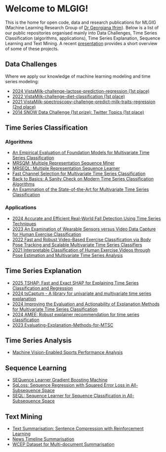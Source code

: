 # Welcome to MLGIG!

This is the home for open code, data and research publications for MLGIG (Machine Learning Research Group of [Dr Georgiana Ifrim](https://people.ucd.ie/georgiana.ifrim)).
Below is a list of our public repositories organised mainly into Data Challenges, Time Series Classification (algorithms, applications), Time Series Explanation, Sequence Learning and Text Mining. A recent [presentation](https://drive.google.com/file/d/1GRa2jO0BxIS4V9Vp_rRNkbkcKrsNXnLt/view?usp=share_link) provides a short overview of some of these projects.

## Data Challenges
Where we apply our knowledge of machine learning modeling and time series modeling:
* [2024 VistaMilk-challenge-lactose-prediction-regression (1st place)](https://github.com/mlgig/VM-challenge-lactose-prediction-2024)
* [2022 VistaMilk-challenge-diet-classification (1st place)](https://github.com/mlgig/vistamilk_diet_challenge)
* [2021 VistaMilk-spectroscopy-challenge-predict-milk-traits-regression (2nd place)](https://github.com/mlgig/vistamilk-spectroscopy-challenge)
* [2014 SNOW Data Challenge (1st prize): Twitter Topics (1st place)](https://github.com/mlgig/twitter-topics)

## Time Series Classification
### Algorithms
* [An Empirical Evaluation of Foundation Models for Multivariate Time Series Classification](https://github.com/mlgig/FM4MTSC)
* [MRSQM: Multiple Representation Sequence Miner](https://github.com/mlgig/mrsqm)
* [MRSEQL: Multiple Representation Sequence Learner](https://github.com/mlgig/mrseql)
* [Fast Channel Selection for Multivariate Time Series Classification](https://github.com/mlgig/ChannelSelectionMTSC)
* [Back to Basics: A Sanity Check on Modern Time Series Classification Algorithms](https://github.com/mlgig/TabularModelsforTSC)
* [An Examination of the State-of-the-Art for Multivariate Time Series Classification](https://github.com/mlgig/mtsc_benchmark)
  
### Applications
* [2024 Accurate and Efficient Real-World Fall Detection Using Time Series Techniques](https://github.com/mlgig/ts_fall_detection)
* [2023 An Examination of Wearable Sensors versus Video Data Capture for Human Exercise Classification](https://github.com/mlgig/Video_vs_Shimmer_ECML_2023)
* [2022 Fast and Robust Video-Based Exercise Classification via Body Pose Tracking and Scalable Multivariate Time Series Classifiers](https://github.com/mlgig/BodyMTS_2021)
* [2021 Interpretable Classification of Human Exercise Videos through Pose Estimation and Multivariate Time Series Analysis](https://github.com/mlgig/video-pose-tsc)

## Time Series Explanation
* [2025 TSHAP: Fast and Exact SHAP for Explaining Time Series Classification and Regression](https://github.com/mlgig/tshap/tree/main)
* [2024 tsCaptum - A library for univariate and multivariate time series explanation](https://github.com/mlgig/tscaptum)
* [2024 Improving the Evaluation and Actionability of Explanation Methods for Multivariate Time Series Classification](https://github.com/mlgig/xai4mtsc_eval_actionability)
* [2024 AMEE: Robust explainer recommendation for time series classification](https://github.com/mlgig/amee)
* [2023 Evaluating-Explanation-Methods-for-MTSC](https://github.com/mlgig/Evaluating-Explanation-Methods-for-MTSC)

## Time Series Analysis
* [Machine Vision-Enabled Sports Performance Analysis](https://github.com/mlgig/mvespa)

## Sequence Learning
* [SEQuence Learner Gradient Boosting Machine](https://github.com/mlgig/seqlgbm) 
* [SqLoss: Sequence Regression with Squared Error Loss in All-Subsequence Space](https://github.com/mlgig/SqLoss)
* [SEQL: Sequence Learner for Sequence Classification in All-Subsequence Space](https://github.com/mlgig/seql-sequence-learner)

## Text Mining
* [Text Summarisation: Sentence Compression with Reinforcement Learning](https://github.com/complementizer/rl-sentence-compression)
* [News Timeline Summarisation](https://github.com/complementizer/news-tls)
* [WCEP Dataset for Multi-document Summarisation](https://github.com/complementizer/wcep-mds-dataset)
<!--

**Here are some ideas to get you started:**

🙋‍♀️ A short introduction - what is your organization all about?
🌈 Contribution guidelines - how can the community get involved?
👩‍💻 Useful resources - where can the community find your docs? Is there anything else the community should know?
🍿 Fun facts - what does your team eat for breakfast?
🧙 Remember, you can do mighty things with the power of [Markdown](https://docs.github.com/github/writing-on-github/getting-started-with-writing-and-formatting-on-github/basic-writing-and-formatting-syntax)
-->
